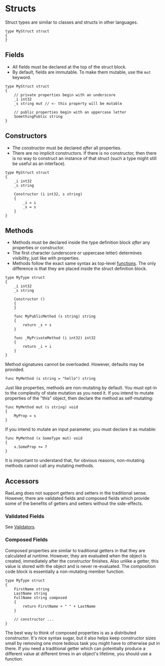 # Structs

Struct types are similar to classes and structs in other languages.

```
type MyStruct struct
{
}
```

## Fields

* All fields must be declared at the top of the struct block.
* By default, fields are immutable. To make them mutable, use the `mut` keyword.

```
type MyStruct struct
{
	// private properties begin with an underscore
	_i int32
	_s string mut // <- this property will be mutable
	
	// public properties begin with an uppercase letter
	SomethingPublic string
}
```

## Constructors

* The constructor must be declared _after_ all properties.
* There are no implicit constructors. If there is no constructor, then there is no way to construct an instance of that struct (such a type might still be useful as an interface).

```
type MyStruct struct
{
	_i int32
	_s string
	
	Constructor (i int32, s string)
	{
		_i = i
		_s = s
	}
}
```

## Methods

* Methods must be declared inside the type definition block _after_ any properties or constructor.
* The first character (underscore or uppercase letter) determines visibility, just like with properties.
* Methods follow the exact same syntax as top-level [functions](../Functions.md). The only difference is that they are placed inside the struct definition block.

```
type MyType struct
{
	_i int32
	_s string
	
	Constructor ()
	{
	}
	
	func MyPublicMethod (s string) string
	{
		return _s + s
	}
	
	func _MyPrivateMethod (i int32) int32
	{
		return _i + i
	}
}
```

Method signatures cannot be overloaded. However, defaults may be provided.

```
func MyMethod (s string = "hello") string
```

Just like properties, methods are non-mutating by default. You must opt-in to the complexity of state mutation as you need it. If you intend to mutate properties of the "this" object, then declare the method as self-mutating:

```
func MyMethod mut (s string) void
{
	MyProp = s
}
```

If you intend to mutate an input parameter, you must declare it as mutable:

```
func MyMethod (x SomeType mut) void
{
	x.SomeProp += 7
}
```

It is important to understand that, for obvious reasons, non-mutating methods cannot call any mutating methods.

## Accessors

RaeLang does not support getters and setters in the traditional sense. However, there are validated fields and composed fields which provide some of the benefits of getters and setters without the side-effects.

### Validated Fields

See [Validators](./Validators.md).

### Composed Fields

Composed properties are similar to traditional getters in that they are calculated at runtime. However, they are evaluated when the object is created, immediately after the constructor finishes. Also unlike a getter, this value is stored with the object and is never re-evaluated. The composition code block is essentially a non-mutating member function.

```
type MyType struct
{
	FirstName string
	LastName string
	FullName string composed
	{
		return FirstName + " " + LastName
	}
	
	// constructor ...
}
```

The best way to think of composed properties is as a distributed constructor. It's nice syntax sugar, but it also helps keep constructor sizes small by removing one more tedious task you might have to otherwise put in there. If you need a traditional getter which can potentially produce a different value at different times in an object's lifetime, you should use a function.